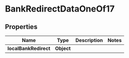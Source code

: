 

# BankRedirectDataOneOf17


## Properties

| Name | Type | Description | Notes |
|------------ | ------------- | ------------- | -------------|
|**localBankRedirect** | **Object** |  |  |



